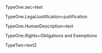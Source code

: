 TypeOne.sec=text

TypeOne.LegalJustification=justification

TypeOne.HumanDescription=text

TypeOne.Rights=Obligations and Exemptions



TypeTwo=text2


